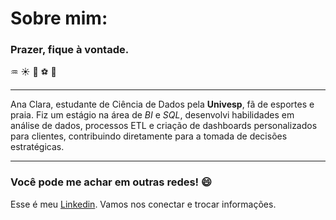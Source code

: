 # Sobre mim:
### Prazer, fique à vontade.
:aquarius: :sunny: :ocean: :soccer: :green_book:
________________________________
Ana Clara, estudante de Ciência de Dados pela **Univesp**, fã de esportes e praia. Fiz um estágio na área de *BI* e *SQL*, desenvolvi habilidades em análise de dados, processos ETL e criação de dashboards personalizados para clientes, contribuindo diretamente para a tomada de decisões estratégicas.
_______

### Você pode me achar em outras redes! :smile:
Esse é meu [Linkedin](https://www.linkedin.com/in/claraanas/). Vamos nos conectar e trocar informações. 
